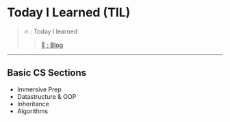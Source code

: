 # Today I Learned (TIL)

>🔥  :  Today I learned 
>>📗[ : Blog](https://velog.io/@pen9508901)

<hr/>

## Basic CS Sections
 * Immersive Prep
  * Datastructure & OOP
   * Inheritance
   * Algorithms
     
